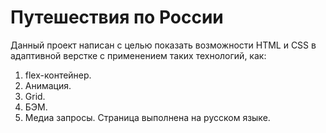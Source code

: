 # Путешествия по России
Данный проект написан с целью показать возможности HTML и CSS в адаптивной верстке с применением таких технологий, как:
1. flex-контейнер.
2. Анимация.
3. Grid.
4. БЭМ.
5. Медиа запросы.
Страница выполнена на русском языке.

